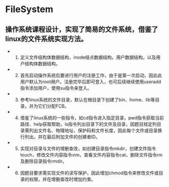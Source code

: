 # FileSystem
## 操作系统课程设计，实现了简易的文件系统，借鉴了linux的文件系统实现方法。
* 1.	定义文件结构体数据结构，inode结点数据结构，用户数据结构，以及用户结构体数据结构。
* 2.	首先启动操作系统后要进行用户的注册工作，由于是第一次启动，因此此用户默认为root用户。注册完毕后即可登入，也可后续继续使用useradd指令添加用户，使用su指令来登入。
* 3.	参考linux系统的文件目录，默认在根目录下创建了bin、home、lib等目录，并为它们分配FCB。
* 4.	借鉴了linux系统的一些指令，如cd指令进入指定目录，pwd指令获取当前路径、help获取帮助，ls指令列出目录下的文件及目录，因题目规定列目录需列出文件名、物理地址、保护码和文件长度，因此每个文件或目录换行列出，并在最后附加文件的创建者ID。
* 5.	实现对目录与文件的增删查改，如创建目录指令mkdir，创建文件指令touch，修改文件内容指令vim，查看文件内容指令cat，删除文件指令rm及删除目录指令rmdir。
* 6.	因题目要求需实现文件的读写保护，因此增加chmod指令来修改文件或目录的权限，并在增删查改时增加约束。

